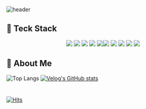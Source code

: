 

![header](https://capsule-render.vercel.app/api?type=venom&color=6FC7E1&height=300&section=header&text=Hyemin%20Lee&fontSize=90)

<h2> 📌 Teck Stack</h2>
<div style="display:flex; justify-content:center;">

<div>
<img src="https://img.shields.io/badge/JAVA-blueviolet?style=flat-square&logo=java&logoColor=white"/>
<img src="https://img.shields.io/badge/JavaScript-yellow?style=flat-square&logo=JavaScript&logoColor=white"/>
<img src="https://img.shields.io/badge/Python-3776AB?style=flat-square&logo=python&logoColor=white"/>
<img src="https://img.shields.io/badge/Node.js-339933?style=flat-square&logo=Node.js&logoColor=white"/>
<img src="https://img.shields.io/badge/React-61DAFB?style=flat-square&logo=react&logoColor=black">
</div>

<div>
<img src="https://img.shields.io/badge/Spring-9cf?style=flat-square&logo=Spring&logoColor=white"/>
<img src="https://img.shields.io/badge/MongoDB-ff69b4?style=flat-square&logo=MongoDB&logoColor=white"/>
<img src="https://img.shields.io/badge/Oracle-F80000?style=flat-square&logo=Oracle&logoColor=white"/>
<img src="https://img.shields.io/badge/Spring-6DB33F?style=flat-square&logo=spring&logoColor=white">
<img src="https://img.shields.io/badge/Spring Boot-6DB33F?style=flat-square&logo=spring-boot&logoColor=white">
</div>

</div>

<h2> 📌 About Me</h2>


![Top Langs](https://github-readme-stats.vercel.app/api/top-langs/?username=fever-max&layout=compact&theme=transparent)
[![Velog's GitHub stats](https://velog-readme-stats.vercel.app/api/list?name=fever-max)](https://velog.io/@eungyeole) <a href="http://lovera.maxam.now.sh/">


#
[![Hits](https://hits.seeyoufarm.com/api/count/incr/badge.svg?url=https%3A%2F%2Fgithub.com%2Ffever-max%2Fhit-counter&count_bg=%2394AAFF&title_bg=%23555555&icon=&icon_color=%23E7E7E7&title=today&edge_flat=true)](https://hits.seeyoufarm.com)


